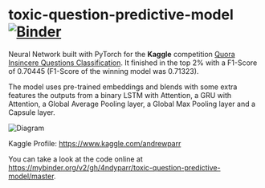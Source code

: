 # toxic-question-predictive-model [![Binder](https://mybinder.org/badge_logo.svg)](https://mybinder.org/v2/gh/4ndyparr/toxic-question-predictive-model/master)
Neural Network built with PyTorch for the **Kaggle** competition [Quora Insincere Questions Classification](https://www.kaggle.com/c/quora-insincere-questions-classification).
It finished in the top 2% with a F1-Score of 0.70445 (F1-Score of the winning model was 0.71323).

The model uses pre-trained embeddings and blends with some extra features the outputs
from a binary LSTM with Attention, a GRU with Attention, a Global Average Pooling layer, a Global
Max Pooling layer and a Capsule layer.

![Diagram](https://github.com/4ndyparr/toxic-question-predictive-model/blob/master/diagram.png)

Kaggle Profile: https://www.kaggle.com/andrewparr

You can take a look at the code online at https://mybinder.org/v2/gh/4ndyparr/toxic-question-predictive-model/master.
